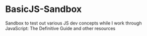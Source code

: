# BasicJS-Sandbox

Sandbox to test out various JS dev concepts while I work through JavaScript: The Definitive Guide and other resources